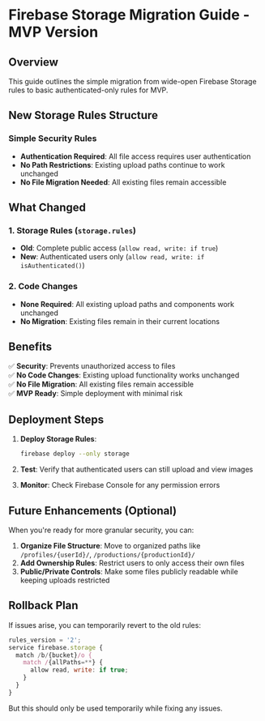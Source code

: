 # Firebase Storage Migration Guide - MVP Version

## Overview
This guide outlines the simple migration from wide-open Firebase Storage rules to basic authenticated-only rules for MVP.

## New Storage Rules Structure

### Simple Security Rules
- **Authentication Required**: All file access requires user authentication
- **No Path Restrictions**: Existing upload paths continue to work unchanged
- **No File Migration Needed**: All existing files remain accessible

## What Changed

### 1. Storage Rules (`storage.rules`)
- **Old**: Complete public access (`allow read, write: if true`)
- **New**: Authenticated users only (`allow read, write: if isAuthenticated()`)

### 2. Code Changes
- **None Required**: All existing upload paths and components work unchanged
- **No Migration**: Existing files remain in their current locations

## Benefits

✅ **Security**: Prevents unauthorized access to files  
✅ **No Code Changes**: Existing upload functionality works unchanged  
✅ **No File Migration**: All existing files remain accessible  
✅ **MVP Ready**: Simple deployment with minimal risk  

## Deployment Steps

1. **Deploy Storage Rules**:
   ```bash
   firebase deploy --only storage
   ```

2. **Test**: Verify that authenticated users can still upload and view images

3. **Monitor**: Check Firebase Console for any permission errors

## Future Enhancements (Optional)

When you're ready for more granular security, you can:

1. **Organize File Structure**: Move to organized paths like `/profiles/{userId}/`, `/productions/{productionId}/`
2. **Add Ownership Rules**: Restrict users to only access their own files
3. **Public/Private Controls**: Make some files publicly readable while keeping uploads restricted

## Rollback Plan

If issues arise, you can temporarily revert to the old rules:
```javascript
rules_version = '2';
service firebase.storage {
  match /b/{bucket}/o {
    match /{allPaths=**} {
      allow read, write: if true;
    }
  }
}
```

But this should only be used temporarily while fixing any issues. 